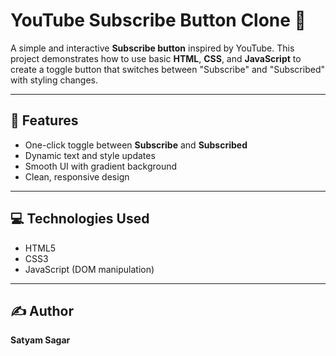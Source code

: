 # YouTube Subscribe Button Clone 🎥

A simple and interactive **Subscribe button** inspired by YouTube. This project demonstrates how to use basic **HTML**, **CSS**, and **JavaScript** to create a toggle button that switches between "Subscribe" and "Subscribed" with styling changes.

---

## 🚀 Features

- One-click toggle between **Subscribe** and **Subscribed**
- Dynamic text and style updates
- Smooth UI with gradient background
- Clean, responsive design

---

## 💻 Technologies Used

- HTML5
- CSS3
- JavaScript (DOM manipulation)

---

## ✍️ Author

**Satyam Sagar**  



